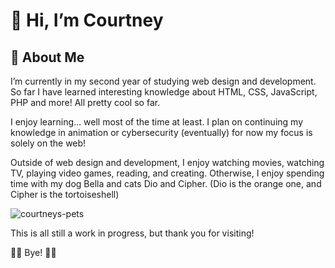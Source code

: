 # 👋 Hi, I’m Courtney

## 👾 About Me

I’m currently in my second year of studying web design and development. So far I have learned interesting knowledge about HTML, CSS, JavaScript, PHP and more! All pretty cool so far.

I enjoy learning… well most of the time at least. I plan on continuing my knowledge in animation or cybersecurity (eventually) for now my focus is solely on the web!

Outside of web design and development, I enjoy watching movies, watching TV, playing video games, reading, and creating. Otherwise, I enjoy spending time with my dog Bella and cats Dio and Cipher. (Dio is the orange one, and Cipher is the tortoiseshell)

![courtneys-pets](https://github.com/user-attachments/assets/ed221d38-bfb1-4aaa-8ef1-0829e9eabdda)

This is all still a work in progress, but thank you for visiting!

👋👋 Bye! 👋👋
<!---
/courtney-l-m is a ✨ special ✨ repository because its `README.md` (this file) appears on your GitHub profile.
You can click the Preview link to take a look at your changes.
--->

